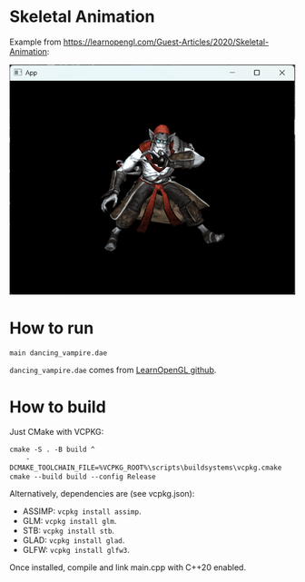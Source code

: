 # Skeletal Animation

Example from <https://learnopengl.com/Guest-Articles/2020/Skeletal-Animation>:

![](dancing_vampire.gif)

# How to run

```
main dancing_vampire.dae
```

`dancing_vampire.dae` comes from [LearnOpenGL github](https://github.com/JoeyDeVries/LearnOpenGL/tree/6159792dec67ff0ba70f7fd2eafd88b683730e64/resources/objects/vampire).  

# How to build

Just CMake with VCPKG:

```
cmake -S . -B build ^
	-DCMAKE_TOOLCHAIN_FILE=%VCPKG_ROOT%\scripts\buildsystems\vcpkg.cmake
cmake --build build --config Release
```

Alternatively, dependencies are (see vcpkg.json):

 - ASSIMP: `vcpkg install assimp`.
 - GLM: `vcpkg install glm`.
 - STB: `vcpkg install stb`.
 - GLAD: `vcpkg install glad`.
 - GLFW: `vcpkg install glfw3`.

Once installed, compile and link main.cpp with C++20 enabled.
